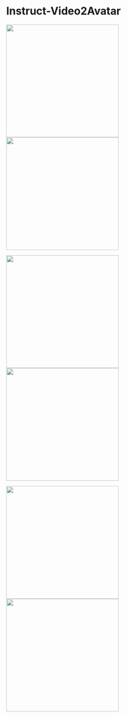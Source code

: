 # Instruct-Video2Avatar

<p float="left">
  <img src="demo/demo2_1.gif" width="300" />
  <img src="demo/demo2_2.gif" width="300" /> 
</p>

<p float="left">
  <img src="demo/demo2_1.gif" width="300" />
  <img src="demo/demo2_2.gif" width="300" /> 
</p>

<p float="left">
  <img src="demo/demo3_1.gif" width="300" />
  <img src="demo/demo3_2.gif" width="300" /> 
</p>
